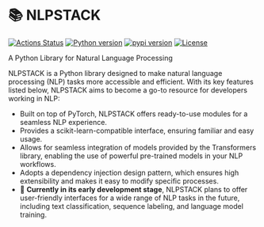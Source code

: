 # 📚 NLPSTACK

[![Actions Status](https://github.com/altescy/nlpstack/workflows/CI/badge.svg)](https://github.com/altescy/nlpstack/actions/workflows/ci.yml)
[![Python version](https://img.shields.io/pypi/pyversions/nlpstack)](https://github.com/altescy/nlpstack)
[![pypi version](https://img.shields.io/pypi/v/nlpstack)](https://pypi.org/project/nlpstack/)
[![License](https://img.shields.io/github/license/altescy/nlpstack)](https://github.com/altescy/nlpstack/blob/master/LICENSE)

A Python Library for Natural Language Processing

NLPSTACK is a Python library designed to make natural language processing (NLP) tasks more accessible and efficient.
With its key features listed below, NLPSTACK aims to become a go-to resource for developers working in NLP:

- Built on top of PyTorch, NLPSTACK offers ready-to-use modules for a seamless NLP experience.
- Provides a scikit-learn-compatible interface, ensuring familiar and easy usage.
- Allows for seamless integration of models provided by the Transformers library, enabling the use of powerful pre-trained models in your NLP workflows.
- Adopts a dependency injection design pattern, which ensures high extensibility and makes it easy to modify specific processes.
- 🚧 **Currently in its early development stage**, NLPSTACK plans to offer user-friendly interfaces for a wide range of NLP tasks in the future, including text classification, sequence labeling, and language model training.
